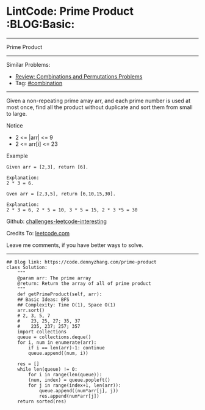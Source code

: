 
# LintCode: Prime Product     :BLOG:Basic:

---

Prime Product  

---

Similar Problems:  

-   [Review: Combinations and Permutations Problems](https://code.dennyzhang.com/review-combination)
-   Tag: [#combination](https://code.dennyzhang.com/tag/combination)

---

Given a non-repeating prime array arr, and each prime number is used at most once, find all the product without duplicate and sort them from small to large.  

Notice  

-   2 <= |arr| <= 9
-   2 <= arr[i] <= 23

Example  

    Given arr = [2,3], return [6].
    
    Explanation:
    2 * 3 = 6.

    Gven arr = [2,3,5], return [6,10,15,30].
    
    Explanation:
    2 * 3 = 6, 2 * 5 = 10, 3 * 5 = 15, 2 * 3 *5 = 30

Github: [challenges-leetcode-interesting](https://github.com/DennyZhang/challenges-leetcode-interesting/tree/master/problems/prime-product)  

Credits To: [leetcode.com](https://leetcode.com/problems/prime-product/description/)  

Leave me comments, if you have better ways to solve.  

---

    ## Blog link: https://code.dennyzhang.com/prime-product
    class Solution:
        """
        @param arr: The prime array
        @return: Return the array of all of prime product
        """
        def getPrimeProduct(self, arr):
    	## Basic Ideas: BFS
    	## Complexity: Time O(1), Space O(1)
    	arr.sort()
    	# 2, 3, 5, 7
    	#    23, 25, 27; 35, 37
    	#    235, 237; 257; 357
    	import collections
    	queue = collections.deque()
    	for i, num in enumerate(arr):
    	    if i == len(arr)-1: continue
    	    queue.append((num, i))
    
    	res = []
    	while len(queue) != 0:
    	    for i in range(len(queue)):
    		(num, index) = queue.popleft()
    		for j in range(index+1, len(arr)):
    		    queue.append((num*arr[j], j))
    		    res.append(num*arr[j])
    	return sorted(res)

